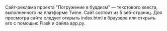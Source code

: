 Сайт-реклама проекта "Погружение в буддизм" — текстового квеста, выполненного на платформе Twine. Сайт состоит из 5 веб-страниц.
Для просмотра сайта следует открыть index.html в браузере или открыть его с помощью Flask и файла app.py.
